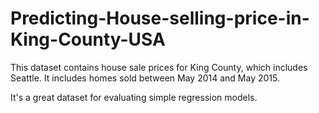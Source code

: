 # Predicting-House-selling-price-in-King-County-USA

This dataset contains house sale prices for King County, which includes Seattle. It includes homes sold between May 2014 and May 2015.

It's a great dataset for evaluating simple regression models.
